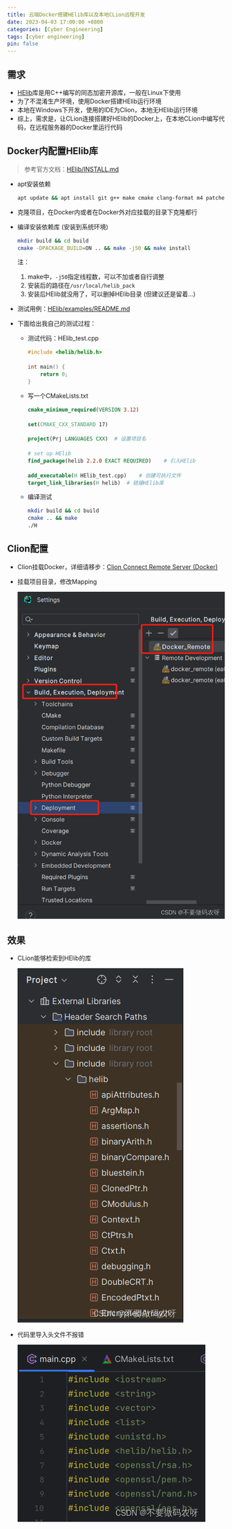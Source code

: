 ```yaml
---
title: 云端Docker搭建HElib库以及本地CLion远程开发
date: 2023-04-03 17:00:00 +0800
categories: [Cyber Engineering]
tags: [cyber engineering]
pin: false
---
```



## 需求
- [HElib](https://github.com/homenc/HElib)库是用C++编写的同态加密开源库，一般在Linux下使用
- 为了不混淆生产环境，使用Docker搭建HElib运行环境
- 本地在Windows下开发，使用的IDE为Clion，本地无HElib运行环境
- 综上，需求是，让CLion连接搭建好HElib的Docker上，在本地CLion中编写代码，在远程服务器的Docker里运行代码


## Docker内配置HElib库
> 参考官方文档：[HElib/INSTALL.md](https://github.com/homenc/HElib/blob/master/INSTALL.md)


- apt安装依赖

  ```bash	
  apt update && apt install git g++ make cmake clang-format m4 patchelf -y
  ```

- 克隆项目，在Docker内或者在Docker外对应挂载的目录下克隆都行

- 编译安装依赖库 (安装到系统环境)

  ```bash
  mkdir build && cd build
  cmake -DPACKAGE_BUILD=ON .. && make -j50 && make install
  ```

  注：

  1. make中，`-j50`指定线程数，可以不加或者自行调整
  2. 安装后的路径在`/usr/local/helib_pack`
  3. 安装后HElib就没用了，可以删掉HElib目录 (但建议还是留着...)

- 测试用例：[HElib/examples/README.md](https://github.com/homenc/HElib/blob/master/examples/README.md)

- 下面给出我自己的测试过程：

  - 测试代码：HElib_test.cpp

    ```cpp
    #include <helib/helib.h>
    
    int main() {
        return 0;
    }
    ```

  - 写一个CMakeLists.txt

    ```cmake
    cmake_minimum_required(VERSION 3.12)
      
    set(CMAKE_CXX_STANDARD 17)
    
    project(Prj LANGUAGES CXX)	# 设置项目名
    
    # set up HElib
    find_package(helib 2.2.0 EXACT REQUIRED)	# 引入HElib
    
    add_executable(H HElib_test.cpp)	# 创建可执行文件
    target_link_libraries(H helib)	# 链接HElib库
    ```

  - 编译测试

    ```bash
    mkdir build && cd build
    cmake .. && make
    ./H
    ```



## Clion配置

- Clion挂载Docker，详细请移步：[Clion Connect Remote Server (Docker)](../Clion_Remote_Server/)

- 挂载项目目录，修改Mapping

  ![在这里插入图片描述](/assets/img/posts/feda4de96e124c87ba772c0af94ebe93.png)



## 效果

- CLion能够检索到HElib的库

	![lib](/assets/img/posts/1f9f046e0a434844a1752abc2625f9a2.png)
- 代码里导入头文件不报错

	![include](/assets/img/posts/2d8b64ec6d7b4a58b5d42aa656b39311.png)

